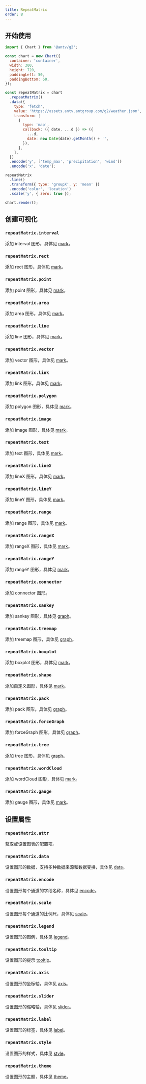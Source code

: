 ```yaml
---
title: RepeatMatrix
order: 8
---
```


## 开始使用

```js
import { Chart } from '@antv/g2';

const chart = new Chart({
  container: 'container',
  width: 300,
  height: 720,
  paddingLeft: 50,
  paddingBottom: 60,
});

const repeatMatrix = chart
  .repeatMatrix()
  .data({
    type: 'fetch',
    value: 'https://assets.antv.antgroup.com/g2/weather.json',
    transform: [
      {
        type: 'map',
        callback: ({ date, ...d }) => ({
          ...d,
          date: new Date(date).getMonth() + '',
        }),
      },
    ],
  })
  .encode('y', ['temp_max', 'precipitation', 'wind'])
  .encode('x', 'date');

repeatMatrix
  .line()
  .transform({ type: 'groupX', y: 'mean' })
  .encode('color', 'location')
  .scale('y', { zero: true });

chart.render();
```

## 创建可视化

### `repeatMatrix.interval`

添加 interval 图形，具体见 [mark](/manual/core/mark/interval)。

### `repeatMatrix.rect`

添加 rect 图形，具体见 [mark](/manual/core/mark/rect)。

### `repeatMatrix.point`

添加 point 图形，具体见 [mark](/manual/core/mark/point)。

### `repeatMatrix.area`

添加 area 图形，具体见 [mark](/manual/core/mark/area)。

### `repeatMatrix.line`

添加 line 图形，具体见 [mark](/manual/core/mark/line)。

### `repeatMatrix.vector`

添加 vector 图形，具体见 [mark](/manual/core/mark/vector)。

### `repeatMatrix.link`

添加 link 图形，具体见 [mark](/manual/core/mark/link)。

### `repeatMatrix.polygon`

添加 polygon 图形，具体见 [mark](/manual/core/mark/polygon)。

### `repeatMatrix.image`

添加 image 图形，具体见 [mark](/manual/core/mark/image)。

### `repeatMatrix.text`

添加 text 图形，具体见 [mark](/manual/core/mark/text)。

### `repeatMatrix.lineX`

添加 lineX 图形，具体见 [mark](/manual/core/mark/line-x)。

### `repeatMatrix.lineY`

添加 lineY 图形，具体见 [mark](/manual/core/mark/line-y)。

### `repeatMatrix.range`

添加 range 图形，具体见 [mark](/manual/core/mark/range)。

### `repeatMatrix.rangeX`

添加 rangeX 图形，具体见 [mark](/manual/core/mark/range-x)。

### `repeatMatrix.rangeY`

添加 rangeY 图形，具体见 [mark](/manual/core/mark/range-y)。

### `repeatMatrix.connector`

添加 connector 图形。

### `repeatMatrix.sankey`

添加 sankey 图形，具体见 [graph](/manual/extra-topics/graph/sankey)。

### `repeatMatrix.treemap`

添加 treemap 图形，具体见 [graph](/manual/extra-topics/graph/treemap)。

### `repeatMatrix.boxplot`

添加 boxplot 图形，具体见 [mark](/manual/core/mark/boxplot)。

### `repeatMatrix.shape`

添加自定义图形，具体见 [mark](/manual/core/mark/shape)。

### `repeatMatrix.pack`

添加 pack 图形，具体见 [graph](/manual/extra-topics/graph/pack)。

### `repeatMatrix.forceGraph`

添加 forceGraph 图形，具体见 [graph](/manual/extra-topics/graph/force-graph)。

### `repeatMatrix.tree`

添加 tree 图形，具体见 [graph](/manual/extra-topics/graph/tree)。

### `repeatMatrix.wordCloud`

添加 wordCloud 图形，具体见 [mark](/manual/core/mark/wordcloud)。

### `repeatMatrix.gauge`

添加 gauge 图形，具体见 [mark](/manual/core/mark/gauge)。

## 设置属性

### `repeatMatrix.attr`

获取或设置图表的配置项。

### `repeatMatrix.data`

设置图形的数据，支持多种数据来源和数据变换，具体见 [data](/manual/core/data/overview)。

### `repeatMatrix.encode`

设置图形每个通道的字段名称，具体见 [encode](/manual/core/encode)。

### `repeatMatrix.scale`

设置图形每个通道的比例尺，具体见 [scale](/manual/core/scale/overview)。

### `repeatMatrix.legend`

设置图形的图例，具体见 [legend](/manual/component/legend)。

### `repeatMatrix.tooltip`

设置图形的提示 [tooltip](/manual/component/tooltip)。

### `repeatMatrix.axis`

设置图形的坐标轴，具体见 [axis](/manual/component/axis)。

### `repeatMatrix.slider`

设置图形的缩略轴，具体见 [slider](/manual/component/slider)。

### `repeatMatrix.label`

设置图形的标签，具体见 [label](/manual/component/label)。

### `repeatMatrix.style`

设置图形的样式，具体见 [style](/manual/core/style)。

### `repeatMatrix.theme`

设置图形的主题，具体见 [theme](/manual/core/theme/overview)。
